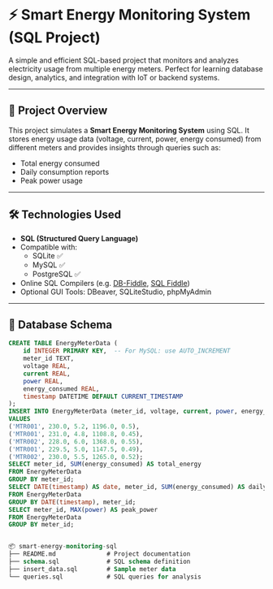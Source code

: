 # ⚡ Smart Energy Monitoring System (SQL Project)

A simple and efficient SQL-based project that monitors and analyzes electricity usage from multiple energy meters. Perfect for learning database design, analytics, and integration with IoT or backend systems.

---

## 📌 Project Overview

This project simulates a **Smart Energy Monitoring System** using SQL. It stores energy usage data (voltage, current, power, energy consumed) from different meters and provides insights through queries such as:

- Total energy consumed
- Daily consumption reports
- Peak power usage

---

## 🛠️ Technologies Used

- **SQL (Structured Query Language)**
- Compatible with:
  - SQLite ✅
  - MySQL ✅
  - PostgreSQL ✅
- Online SQL Compilers (e.g. [DB-Fiddle](https://www.db-fiddle.com/), [SQL Fiddle](http://sqlfiddle.com/))
- Optional GUI Tools: DBeaver, SQLiteStudio, phpMyAdmin

---

## 🧱 Database Schema

```sql
CREATE TABLE EnergyMeterData (
    id INTEGER PRIMARY KEY,  -- For MySQL: use AUTO_INCREMENT
    meter_id TEXT,
    voltage REAL,
    current REAL,
    power REAL,
    energy_consumed REAL,
    timestamp DATETIME DEFAULT CURRENT_TIMESTAMP
);
INSERT INTO EnergyMeterData (meter_id, voltage, current, power, energy_consumed)
VALUES 
('MTR001', 230.0, 5.2, 1196.0, 0.5),
('MTR001', 231.0, 4.8, 1108.8, 0.45),
('MTR002', 228.0, 6.0, 1368.0, 0.55),
('MTR001', 229.5, 5.0, 1147.5, 0.49),
('MTR002', 230.0, 5.5, 1265.0, 0.52);
SELECT meter_id, SUM(energy_consumed) AS total_energy
FROM EnergyMeterData
GROUP BY meter_id;
SELECT DATE(timestamp) AS date, meter_id, SUM(energy_consumed) AS daily_energy
FROM EnergyMeterData
GROUP BY DATE(timestamp), meter_id;
SELECT meter_id, MAX(power) AS peak_power
FROM EnergyMeterData
GROUP BY meter_id;


📦 smart-energy-monitoring-sql
├── README.md              # Project documentation
├── schema.sql             # SQL schema definition
├── insert_data.sql        # Sample meter data
└── queries.sql            # SQL queries for analysis
